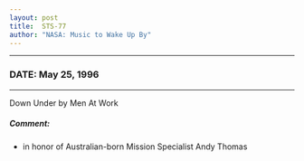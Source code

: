```yaml
---
layout: post
title:  STS-77
author: "NASA: Music to Wake Up By"
---
```


----
### DATE: May 25, 1996
----
Down Under by Men At Work

##### Comment:
* in honor of Australian-born Mission Specialist Andy Thomas
